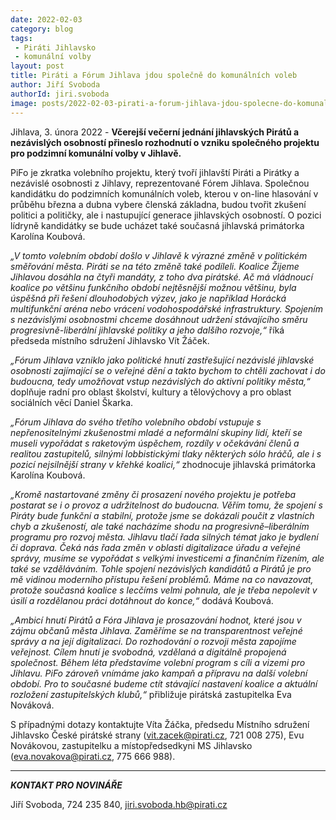 ```yaml
---
date: 2022-02-03
category: blog
tags:
 - Piráti Jihlavsko
 - komunální volby
layout: post
title: Piráti a Fórum Jihlava jdou společně do komunálních voleb
author: Jiří Svoboda
authorId: jiri.svoboda
image: posts/2022-02-03-pirati-a-forum-jihlava-jdou-spolecne-do-komunalnich-voleb.jpg
---
```


Jihlava, 3. února 2022 - **Včerejší večerní jednání jihlavských Pirátů a nezávislých osobností přineslo rozhodnutí o vzniku společného projektu pro podzimní komunální volby v Jihlavě.**

PiFo je zkratka volebního projektu, který tvoří jihlavští Piráti a Pirátky a nezávislé osobnosti z Jihlavy, reprezentované Fórem Jihlava. Společnou kandidátku do podzimních komunálních voleb, kterou v on-line hlasování v průběhu března a dubna vybere členská základna, budou tvořit zkušení politici a političky, ale i nastupující generace jihlavských osobností. O pozici lídryně kandidátky se bude ucházet také současná jihlavská primátorka Karolína Koubová.

*„V tomto volebním období došlo v Jihlavě k výrazné změně v politickém směřování města. Piráti se na této změně také podíleli. Koalice Žijeme Jihlavou dosáhla na čtyři mandáty, z toho dva pirátské. Ač má vládnoucí koalice po většinu funkčního období nejtěsnější možnou většinu, byla úspěšná při řešení dlouhodobých výzev, jako je například Horácká multifunkční aréna nebo vrácení vodohospodářské infrastruktury. Spojením s nezávislými osobnostmi chceme dosáhnout udržení stávajícího směru progresivně-liberální jihlavské politiky a jeho dalšího rozvoje,“* říká předseda místního sdružení Jihlavsko Vít Žáček.

*„Fórum Jihlava vzniklo jako politické hnutí zastřešující nezávislé jihlavské osobnosti zajímající se o veřejné dění a takto bychom to chtěli zachovat i do budoucna, tedy umožňovat vstup nezávislých do aktivní politiky města,“* doplňuje radní pro oblast školství, kultury a tělovýchovy a pro oblast sociálních věcí Daniel Škarka.

*„Fórum Jihlava do svého třetího volebního období vstupuje s nepřenositelnými zkušenostmi mladé a neformální skupiny lidí, kteří se museli vypořádat s raketovým úspěchem, rozdíly v očekávání členů a realitou zastupitelů, silnými lobbistickými tlaky některých sólo hráčů, ale i s pozicí nejsilnější strany v křehké koalici,“* zhodnocuje jihlavská primátorka Karolína Koubová.

*„Kromě nastartované změny či prosazení nového projektu je potřeba postarat se i o provoz a udržitelnost do budoucna. Věřím tomu, že spojení s Piráty bude funkční a stabilní, protože jsme se dokázali poučit z vlastních chyb a zkušeností, ale také nacházíme shodu na progresivně–liberálním programu pro rozvoj města. Jihlavu tlačí řada silných témat jako je bydlení či doprava. Čeká nás řada změn v oblasti digitalizace úřadu a veřejné správy, musíme se vypořádat s velkými investicemi a finančním řízením, ale také se vzděláváním. Tohle spojení nezávislých kandidátů a Pirátů je pro mě vidinou moderního přístupu řešení problémů. Máme na co navazovat, protože současná koalice s lecčíms velmi pohnula, ale je třeba nepolevit v úsilí a rozdělanou práci dotáhnout do konce,“* dodává Koubová.

*„Ambicí hnutí Pirátů a Fóra Jihlava je prosazování hodnot, které jsou v zájmu občanů města Jihlava. Zaměříme se na transparentnost veřejné správy a na její digitalizaci. Do rozhodování o rozvoji města zapojíme veřejnost. Cílem hnutí je svobodná, vzdělaná a digitálně propojená společnost. Během léta představíme volební program s cíli a vizemi pro Jihlavu. PiFo zároveň vnímáme jako kampaň a přípravu na další volební období. Pro to současné budeme ctít stávající nastavení koalice a aktuální rozložení zastupitelských klubů,“* přibližuje pirátská zastupitelka Eva Nováková.

S případnými dotazy kontaktujte Víta Žáčka, předsedu Místního sdružení Jihlavsko České pirátské strany (vit.zacek@pirati.cz, 721 008 275), Evu Novákovou, zastupitelku a místopředsedkyni MS Jihlavsko (eva.novakova@pirati.cz, 775 666 988).

---

***KONTAKT PRO NOVINÁŘE*** 

Jiří Svoboda, 724 235 840, <jiri.svoboda.hb@pirati.cz>
